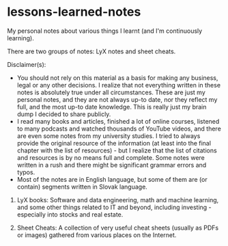 # lessons-learned-notes
My personal notes about various things I learnt (and I'm continuously
learning).

There are two groups of notes: LyX notes and sheet cheats.

Disclaimer(s):
* You should not rely on this material as a basis for making any business,
  legal or any other decisions. I realize that not everything written in these
  notes is absolutely true under all circumstances. These are just my personal
  notes, and they are not always up-to date, nor they reflect my full, and
  the most up-to date knowledge. This is really just my brain dump I decided
  to share publicly.
* I read many books and articles, finished a lot of online courses, listened
  to many podcasts and watched thousands of YouTube videos, and there are
  even some notes from my university studies. I tried to always provide
  the original resource of the information (at least into the final chapter
  with the list of resources) - but I realize that the list of citations
  and resources is by no means full and complete. Some notes were written in
  a rush and there might be significant grammar errors and typos.
* Most of the notes are in English language, but some of them are (or contain)
  segments written in Slovak language.

1) LyX books: Software and data engineering, math and machine learning, and
   some other things related to IT and beyond, including investing -
   especially into stocks and real estate.

2) Sheet Cheats: A collection of very useful cheat sheets (usually as PDFs
   or images) gathered from various places on the Internet.
